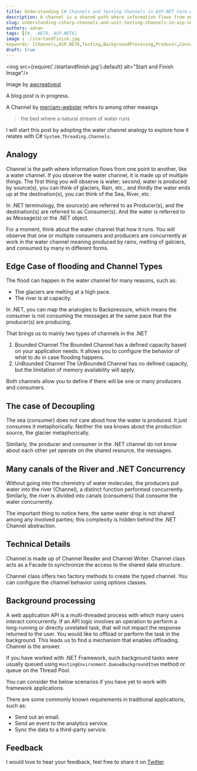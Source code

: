 ```yaml
---
title: Understanding C# Channels and testing Channels in ASP.NET Core Application
description: A channel is a shared path where information flows from one point to another. The producer(s) and consumer(s) of information are decoupled from each other.
slug: understanding-csharp-channels-and-unit-testing-channels-in-asp-net-core 
authors: adnan 
tags: [C#, .NET6, ASP.NET6]
image : ./startandfinish.jpg
keywords: [Channels,ASP.NET6,Testing,BackgroundProcessng,Producer,Consumer]
draft: true
---
```

<head>

<meta property="og:image:width" content="1200"/>
<meta property="og:image:height" content="670"/>  
<meta name="twitter:creator" content="@madnan_rafiq" />
<meta name="twitter:title" content="Understanding C# Channels and testing Channels in ASP.NET Core Application" />
<meta name="twitter:description" content="A channel is a shared path where information flows from one point to another. The producer(s) and consumer(s) of information are decoupled from each other." />
</head>

<img src={require('./startandfinish.jpg').default} alt="Start and Finish Image"/>

Image by [awcreativeut](https://unsplash.com/@awcreativeut)

A blog post is in progress.

A Channel by [merriam-webster](https://www.merriam-webster.com/dictionary/channel) refers to among other meaings

> the bed where a natural stream of water runs

I will start this post by adopting the water channel analogy to explore how it relates with C# `System.Threading.Channels`.

## Analogy

Channel is the path where information flows from one point to another, like a water channel. If you observe the water channel, it is made up of multiple things. The first thing you will observe is water; second, water is produced by source(s), you can think of glaciers, Rain, etc., and thirdly the water ends up at the destination(s), you can think of the Sea, River, etc.

In .NET terminology, the source(s) are referred to as Producer(s), and the destination(s) are referred to as Consumer(s). And the water is referred to as Message(s) or the .NET object. 

For a moment, think about the water channel that how it runs. You will observe that one or multiple consumers and producers are concurrently at work in the water channel meaning produced by rains, melting of galciers, and consumed by many in different forms.

## Edge Case of flooding and Channel Types

The flood can happen in the water channel for many reasons, such as:

- The glaciers are melting at a high pace.
- The river is at capacity.

In .NET, you can map the analogies to Backpressure, which means the consumer is not consuming the messages at the same pace that the producer(s) are producing.   

That brings us to mainly two types of channels in the .NET

1. Bounded Channel
The Bounded Channel has a defined capacity based on your application needs. It allows you to configure the behavior of what to do in case flooding happens.
2. UnBounded Channel
The UnBounded Channel has no defined capacity, but the limitation of memory availability will apply. 

Both channels allow you to define if there will be one or many producers and consumers. 

## The case of Decoupling

The sea (consumer) does not care about how the water is produced. It just consumes it metaphorically. Neither the sea knows about the production source, the glacier metaphorically.

Similarly, the producer and consumer in the .NET channel do not know about each other yet operate on the shared resource, the messages. 

## Many canals of the River and .NET Concurrency

Without going into the chemistry of water molecules, the producers put water into the river (Channel), a distinct function performed concurrently. Similarly, the river is divided into canals (consumers) that consume the water concurrently. 

The important thing to notice here, the same water drop is not shared among any involved parties; this complexity is hidden behind the .NET Channel abstraction.

## Technical Details

Channel is made up of Channel Reader and Channel Writer. Channel class acts as a Facade to synchronize the access to the shared data structure. 

Channel class offers two factory methods to create the typed channel. You can configure the channel behavior using options classes. 

## Background processing

A web application API is a multi-threaded process with which many users interact concurrently. If an API logic involves an operation to perform a long-running or directly unrelated task, that will not impact the response returned to the user. You would like to offload or perform the task in the background. This leads us to find a mechanism that enables offloading. Channel is the answer.

If you have worked with .NET Framework, such background tasks were usually queued using `HostingEnvironment.QueueBackgroundItem` method or queue on the Thread Pool. 

You can consider the below scenarios if you have yet to work with framework applications.

There are some commonly known requirements in traditional applications, such as: 

- Send out an email.
- Send an event to the analytics service.
- Sync the data to a third-party service.

## Feedback
I would love to hear your feedback, feel free to share it on [Twitter](https://twitter.com/madnan_rafiq). 

